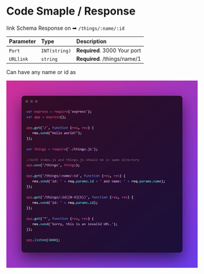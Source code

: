 # Code Smaple / Response

link Schema
Response on
➡  `/things/:name/:id`

| Parameter | Type     | Description                       |
| :-------- | :------- | :-------------------------------- |
| `Port`| `INT(string)` | **Required**. 3000 Your port |
| `URLlink`| `string` | **Required**. /things/name/1 |

Can have any name or id as

![alt](./day1%20sample%20.png)
